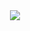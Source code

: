 <div align="center">
        <img src="https://metrics.lecoq.io/Mafia-7777?base.repositories=0&languages=1&isocalendar=1&followup=1">
</div>
